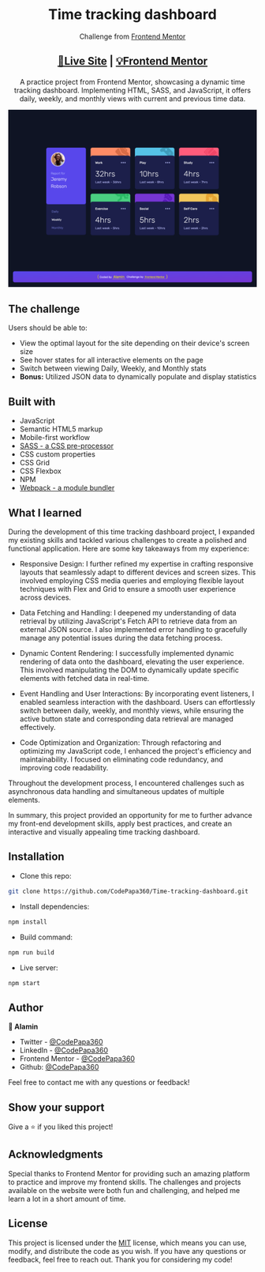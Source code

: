 <h1 align="center">Time tracking dashboard</h1>
<div align="center">

Challenge from [Frontend Mentor](https://www.frontendmentor.io/profile/CodePapa360)

</div>

<h2 align="center">

[🚀Live Site](https://time-tracking-dashboard-codepapa360.netlify.app/)
|
[💡Frontend Mentor]()

</h2>

<p align="center">
A practice project from Frontend Mentor, showcasing a dynamic time tracking dashboard. Implementing HTML, SASS, and JavaScript, it offers daily, weekly, and monthly views with current and previous time data.
</p>

<a align="center" href="https://time-tracking-dashboard-codepapa360.netlify.app/">

![Screenshot](./screenshots/Time-tracking-dashboard-screenshot-codepapa360.png)

</a>

## The challenge

Users should be able to:

- View the optimal layout for the site depending on their device's screen size
- See hover states for all interactive elements on the page
- Switch between viewing Daily, Weekly, and Monthly stats
- **Bonus:** Utilized JSON data to dynamically populate and display statistics

## Built with

- JavaScript
- Semantic HTML5 markup
- Mobile-first workflow
- [SASS - a CSS pre-processor](https://sass-lang.com/)
- CSS custom properties
- CSS Grid
- CSS Flexbox
- NPM
- [Webpack - a module bundler](https://webpack.js.org/)

## What I learned

During the development of this time tracking dashboard project, I expanded my existing skills and tackled various challenges to create a polished and functional application. Here are some key takeaways from my experience:

- Responsive Design: I further refined my expertise in crafting responsive layouts that seamlessly adapt to different devices and screen sizes. This involved employing CSS media queries and employing flexible layout techniques with Flex and Grid to ensure a smooth user experience across devices.

- Data Fetching and Handling: I deepened my understanding of data retrieval by utilizing JavaScript's Fetch API to retrieve data from an external JSON source. I also implemented error handling to gracefully manage any potential issues during the data fetching process.

- Dynamic Content Rendering: I successfully implemented dynamic rendering of data onto the dashboard, elevating the user experience. This involved manipulating the DOM to dynamically update specific elements with fetched data in real-time.

- Event Handling and User Interactions: By incorporating event listeners, I enabled seamless interaction with the dashboard. Users can effortlessly switch between daily, weekly, and monthly views, while ensuring the active button state and corresponding data retrieval are managed effectively.

- Code Optimization and Organization: Through refactoring and optimizing my JavaScript code, I enhanced the project's efficiency and maintainability. I focused on eliminating code redundancy, and improving code readability.

Throughout the development process, I encountered challenges such as asynchronous data handling and simultaneous updates of multiple elements.

In summary, this project provided an opportunity for me to further advance my front-end development skills, apply best practices, and create an interactive and visually appealing time tracking dashboard.

## Installation

- Clone this repo:

```sh
git clone https://github.com/CodePapa360/Time-tracking-dashboard.git
```

- Install dependencies:

```sh
npm install
```

- Build command:

```sh
npm run build
```

- Live server:

```sh
npm start
```

## Author

<b>👤 Alamin</b>

- Twitter - [@CodePapa360](https://www.twitter.com/CodePapa360)
- LinkedIn - [@CodePapa360](https://www.linkedin.com/in/codepapa360)
- Frontend Mentor - [@CodePapa360](https://www.frontendmentor.io/profile/CodePapa360)
- Github: [@CodePapa360](https://github.com/codepapa360)

Feel free to contact me with any questions or feedback!

## Show your support

Give a ⭐️ if you liked this project!

## Acknowledgments

Special thanks to Frontend Mentor for providing such an amazing platform to practice and improve my frontend skills. The challenges and projects available on the website were both fun and challenging, and helped me learn a lot in a short amount of time.

## License

This project is licensed under the [MIT](https://github.com/CodePapa360/Time-tracking-dashboard/blob/main/LICENSE.md) license, which means you can use, modify, and distribute the code as you wish. If you have any questions or feedback, feel free to reach out. Thank you for considering my code!
